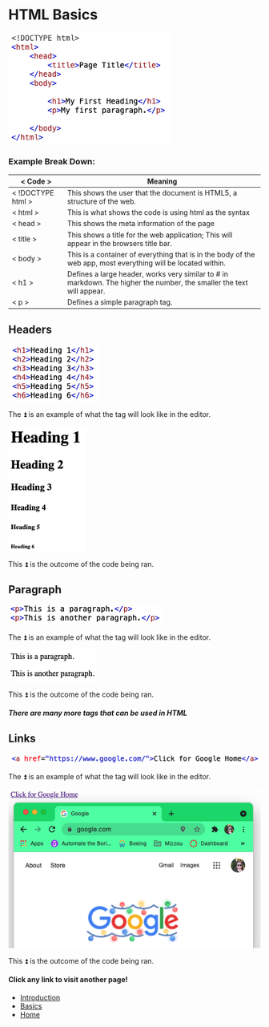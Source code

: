 # HTML Basics
![Public Domain](HTMLexample.png)

### Example Break Down:

| < Code >  | Meaning |
| --------  | ----------- |
| < !DOCTYPE html >       | This shows the user that the document is HTML5, a structure of the web.   |
| < html > | This is what shows the code is using html as the syntax |
|  < head > | This shows the meta information of the page |
| < title >    | This shows a title for the web application; This will appear in the browsers title bar. |
| < body >    | This is a container of everything that is in the body of the web app, most everything will be located within. |
| < h1 >    | Defines a large header, works very similar to # in markdown. The higher the number, the smaller the text will appear. |
| < p >    | Defines a simple paragraph tag. |

## Headers
![Public Domain](h1Code.png) 

The :arrow_double_up: is an example of what the tag will look like in the editor.

![Public Domain](headersResult.png)

This :arrow_double_up: is the outcome of the code being ran. 

## Paragraph

![Public Domain](paragraphCode.png)

The :arrow_double_up: is an example of what the tag will look like in the editor.

![Public Domain](paragraphResult.png)

This :arrow_double_up: is the outcome of the code being ran. 

##### There are many more tags that can be used in HTML

## Links

![Public Domain](linkCode.png)

The :arrow_double_up: is an example of what the tag will look like in the editor.

![Public Domain](linkResults.png)

This :arrow_double_up: is the outcome of the code being ran. 

#### Click any link to visit another page!

+ [Introduction](introduction.md)
+ [Basics](basics.md)
+ [Home](README.md)



